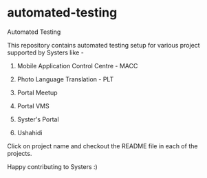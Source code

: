 # automated-testing
Automated Testing

This repository contains automated testing setup for various project supported by Systers like -

1. Mobile Application Control Centre - MACC 

2. Photo Language Translation - PLT

3. Portal Meetup

4. Portal VMS

5. Syster's Portal

6. Ushahidi


Click on project name and checkout the README file in each of the projects.

Happy contributing to Systers :)
